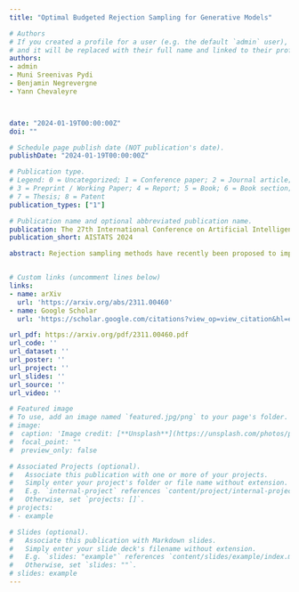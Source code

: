 ```yaml
---
title: "Optimal Budgeted Rejection Sampling for Generative Models"

# Authors
# If you created a profile for a user (e.g. the default `admin` user), write the username (folder name) here 
# and it will be replaced with their full name and linked to their profile.
authors:
- admin
- Muni Sreenivas Pydi
- Benjamin Negrevergne
- Yann Chevaleyre



date: "2024-01-19T00:00:00Z"
doi: ""

# Schedule page publish date (NOT publication's date).
publishDate: "2024-01-19T00:00:00Z"

# Publication type.
# Legend: 0 = Uncategorized; 1 = Conference paper; 2 = Journal article;
# 3 = Preprint / Working Paper; 4 = Report; 5 = Book; 6 = Book section;
# 7 = Thesis; 8 = Patent
publication_types: ["1"]

# Publication name and optional abbreviated publication name.
publication: The 27th International Conference on Artificial Intelligence and Statistics 
publication_short: AISTATS 2024 

abstract: Rejection sampling methods have recently been proposed to improve the performance of discriminator-based generative models. However, these methods are only optimal under an unlimited sampling budget, and are usually applied to a generator trained independently of the rejection procedure. We first propose an Optimal Budgeted Rejection Sampling (OBRS) scheme that is provably optimal with respect to *any* *f*-divergence between the true distribution and the post-rejection distribution, for a given sampling budget. Second, we propose an end-to-end method that incorporates the sampling scheme into the training procedure to further enhance the model's overall performance. Through experiments and supporting theory, we show that the proposed methods are effective in significantly improving the quality and diversity of the samples.


# Custom links (uncomment lines below)
links:
- name: arXiv
  url: 'https://arxiv.org/abs/2311.00460'
- name: Google Scholar
  url: 'https://scholar.google.com/citations?view_op=view_citation&hl=en&user=l_e0zo8AAAAJ&citation_for_view=l_e0zo8AAAAJ:qjMakFHDy7sC'

url_pdf: https://arxiv.org/pdf/2311.00460.pdf
url_code: ''
url_dataset: ''
url_poster: ''
url_project: ''
url_slides: ''
url_source: ''
url_video: ''

# Featured image
# To use, add an image named `featured.jpg/png` to your page's folder. 
# image:
#  caption: 'Image credit: [**Unsplash**](https://unsplash.com/photos/pLCdAaMFLTE)'
#  focal_point: ""
#  preview_only: false

# Associated Projects (optional).
#   Associate this publication with one or more of your projects.
#   Simply enter your project's folder or file name without extension.
#   E.g. `internal-project` references `content/project/internal-project/index.md`.
#   Otherwise, set `projects: []`.
# projects:
# - example

# Slides (optional).
#   Associate this publication with Markdown slides.
#   Simply enter your slide deck's filename without extension.
#   E.g. `slides: "example"` references `content/slides/example/index.md`.
#   Otherwise, set `slides: ""`.
# slides: example
---
```


